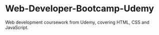 # Web-Developer-Bootcamp-Udemy
Web development coursework from Udemy, covering HTML, CSS and JavaScript.
